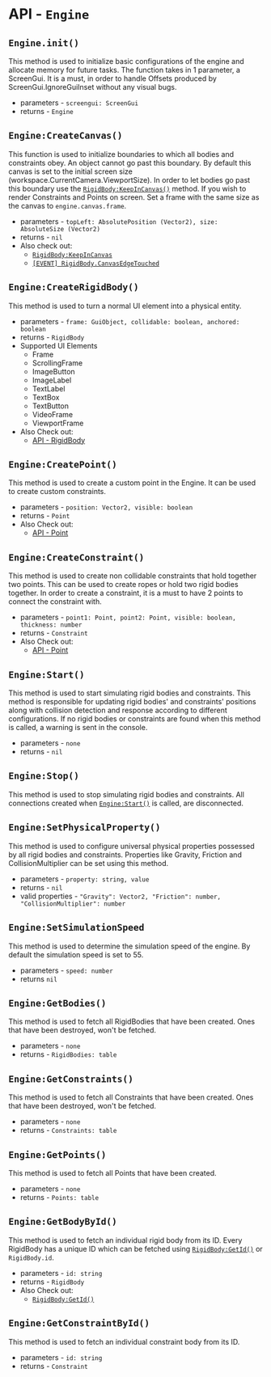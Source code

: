 # API - `Engine`
## `Engine.init()`

This method is used to initialize basic configurations of the engine and allocate memory for future tasks. The function takes in 1 parameter, a ScreenGui. It is a must, in order to handle Offsets produced by ScreenGui.IgnoreGuiInset without any visual bugs.

* parameters - `screengui: ScreenGui`
* returns - `Engine`

## `Engine:CreateCanvas()`

This function is used to initialize boundaries to which all bodies and constraints obey. An object cannot go past this boundary. By default this canvas is set to the initial screen size (workspace.CurrentCamera.ViewportSize). In order to let bodies go past this boundary use the [`RigidBody:KeepInCanvas()`](https://github.com/jaipack17/Nature2D/tree/master/docs/api/rigidbody#rigidbodykeepincanvas) method. If you wish to render Constraints and Points on screen. Set a frame with the same size as the canvas to `engine.canvas.frame`.

* parameters - `topLeft: AbsolutePosition (Vector2), size: AbsoluteSize (Vector2)`
* returns - `nil`
* Also check out:
  * [`RigidBody:KeepInCanvas`](https://github.com/jaipack17/Nature2D/tree/master/docs/api/rigidbody#rigidbodykeepincanvas)
  * [`[EVENT] RigidBody.CanvasEdgeTouched`](https://github.com/jaipack17/Nature2D/blob/master/docs/api/rigidbody/README.md#rigidbodycanvasedgetouched)

## `Engine:CreateRigidBody()`

This method is used to turn a normal UI element into a physical entity.

* parameters - `frame: GuiObject, collidable: boolean, anchored: boolean`
* returns - `RigidBody`
* Supported UI Elements
  * Frame
  * ScrollingFrame
  * ImageButton
  * ImageLabel
  * TextLabel
  * TextBox
  * TextButton
  * VideoFrame
  * ViewportFrame
* Also Check out:
  * [API - RigidBody](https://github.com/jaipack17/Nature2D/tree/master/docs/api/rigidbody)

## `Engine:CreatePoint()`

This method is used to create a custom point in the Engine. It can be used to create custom constraints.

* parameters - `position: Vector2, visible: boolean`
* returns - `Point`
* Also Check out:
  * [API - Point](https://github.com/jaipack17/Nature2D/tree/master/docs/api/point)

## `Engine:CreateConstraint()`

This method is used to create non collidable constraints that hold together two points. This can be used to create ropes or hold two rigid bodies together. In order to create a constraint, it is a must to have 2 points to connect the constraint with.

* parameters - `point1: Point, point2: Point, visible: boolean, thickness: number`
* returns - `Constraint`
* Also Check out:
  * [API - Point](https://github.com/jaipack17/Nature2D/tree/master/docs/api/point)

## `Engine:Start()`

This method is used to start simulating rigid bodies and constraints. This method is responsible for updating rigid bodies' and constraints' positions along with collision detection and response according to different configurations. If no rigid bodies or constraints are found when this method is called, a warning is sent in the console.

* parameters - `none`
* returns - `nil`

## `Engine:Stop()`

This method is used to stop simulating rigid bodies and constraints. All connections created when [`Engine:Start()`](#enginestart) is called, are disconnected.

## `Engine:SetPhysicalProperty()`

This method is used to configure universal physical properties possessed by all rigid bodies and constraints. Properties like Gravity, Friction and CollisionMultiplier can be set using this method.

* parameters - `property: string, value`
* returns - `nil`
* valid properties - `"Gravity": Vector2, "Friction": number, "CollisionMultiplier": number`

## `Engine:SetSimulationSpeed`

This method is used to determine the simulation speed of the engine. By default the simulation speed is set to 55.

* parameters - `speed: number`
* returns `nil`

## `Engine:GetBodies()`

This method is used to fetch all RigidBodies that have been created. Ones that have been destroyed, won't be fetched.

* parameters - `none`
* returns - `RigidBodies: table`

## `Engine:GetConstraints()`

This method is used to fetch all Constraints that have been created. Ones that have been destroyed, won't be fetched.

* parameters - `none`
* returns - `Constraints: table`

## `Engine:GetPoints()`

This method is used to fetch all Points that have been created. 

* parameters - `none`
* returns - `Points: table`

## `Engine:GetBodyById()`

This method is used to fetch an individual rigid body from its ID. Every RigidBody has a unique ID which can be fetched using [`RigidBody:GetId()`]() or `RigidBody.id`.

* parameters - `id: string`
* returns - `RigidBody`
* Also Check out:
  * [`RigidBody:GetId()`](https://github.com/jaipack17/Nature2D/tree/master/docs/api/rigidbody#rigidbodygetid)

## `Engine:GetConstraintById()`

This method is used to fetch an individual constraint body from its ID. 

* parameters - `id: string`
* returns - `Constraint`